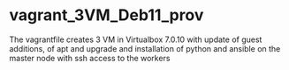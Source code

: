 # vagrant_3VM_Deb11_prov
The vagrantfile creates 3 VM in Virtualbox 7.0.10 with update of guest additions, of apt and upgrade and installation of python and ansible on the master node with ssh access to the workers
